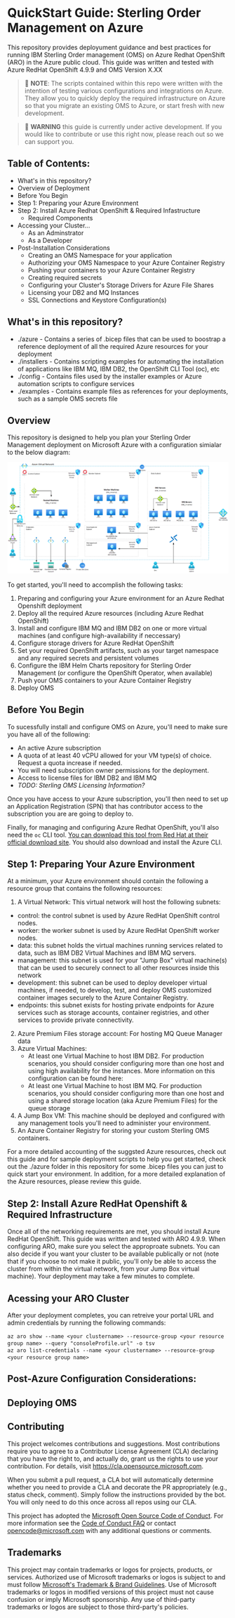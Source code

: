 # QuickStart Guide: Sterling Order Management on Azure

This repository provides deployument guidance and best practices for running IBM Sterling Order management (OMS) on Azure Redhat OpenShift (ARO) in the Azure public cloud. This guide was written and tested with Azure RedHat OpenShift 4.9.9 and OMS Version X.XX

> 🚧 **NOTE**: The scripts contained within this repo were written with the intention of testing various configurations and integrations on Azure. They allow you to quickly deploy the required infrastructure on Azure so that you migrate an existing OMS to Azure, or start fresh with new development.

> 🚧 **WARNING** this guide is currently under active development. If you would like to contribute or use this right now, please reach out so we can support you.

## Table of Contents:

- What's in this repository?
- Overview of Deployment
- Before You Begin
- Step 1: Preparing your Azure Environment
- Step 2: Install Azure Redhat OpenShift & Required Infastructure
  - Required Components
- Accessing your Cluster...
  - As an Adminstrator
  - As a Developer
- Post-Installation Considerations
  - Creating an OMS Namespace for your application
  - Authorizing your OMS Namespace to your Azure Container Registry
  - Pushing your containers to your Azure Container Registry
  - Creating required secrets
  - Configuring your Cluster's Storage Drivers for Azure File Shares
  - Licensing your DB2 and MQ Instances
  - SSL Connections and Keystore Configuration(s)


## What's in this repository?

- ./azure - Contains a series of .bicep files that can be used to boostrap a reference deployment of all the required Azure resources for your deployment
- ./installers - Contains scripting examples for automating the installation of applications like IBM MQ, IBM DB2, the OpenShift CLI Tool (oc), etc
- ./config - Contains files used by the installer examples or Azure automation scripts to configure services
- ./examples - Contains example files as references for your deployments, such as a sample OMS secrets file 

## Overview

This repository is designed to help you plan your Sterling Order Management deployment on Microsoft Azure with a configuration simialar to the below diagram:

![A Sample OMS Networking/Resource Digram](/docs/images/SterlingNetworkDiagram.png)

To get started, you'll need to accomplish the following tasks:

1. Preparing and configuring your Azure environment for an Azure Redhat Openshift deployment
2. Deploy all the required Azure resources (including Azure Redhat OpenShift)
3. Install and configure IBM MQ and IBM DB2 on one or more virtual machines (and configure high-availability if neccessary)
4. Configure storage drivers for Azure RedHat OpenShift
5. Set your required OpenShift artifacts, such as your target namespace and any required secrets and persistent volumes
6. Configure the IBM Helm Charts repository for Sterling Order Management (or configure the OpenShift Operator, when available)
7. Push your OMS containers to your Azure Container Registry
8. Deploy OMS

## Before You Begin

To sucessfully install and configure OMS on Azure, you'll need to make sure you have all of the following:

* An active Azure subscription
 * A quota of at least 40 vCPU allowed for your VM type(s) of choice. Request a quota increase if needed.
 * You will need subscription owner permissions for the deployment.
* Access to license files for IBM DB2 and IBM MQ
* *TODO: Sterling OMS Licensing Information?*

Once you have access to your Azure subscription, you'll then need to set up an Application Registration (SPN) that has contributor access to the subscription you are are going to deploy to.

Finally, for managing and configuring Azure Redhat OpenShift, you'll also need the ```oc``` CLI tool. [You can download this tool from Red Hat at their official download site](https://mirror.openshift.com/pub/openshift-v4/clients/ocp/). You should also download and install the Azure CLI.

## Step 1: Preparing Your Azure Environment

At a minimum, your Azure environment should contain the following a resource group that contains the following resources:

1. A Virtual Network: This virtual network will host the following subnets:
  * control: the control subnet is used by Azure RedHat OpenShift control nodes.
  * worker: the worker subnet is used by Azure RedHat OpenShift worker nodes.
  * data: this subnet holds the virtual machines running services related to data, such as IBM DB2 Virtual Machines and IBM MQ servers.
  * management: this subnet is used for your "Jump Box" virtual machine(s) that can be used to securely connect to all other resources inside this network
  * development: this subnet can be used to deploy developer virtual machines, if needed, to develop, test, and deploy OMS customized container images securely to the Azure Container Registry.
  * endpoints: this subnet exists for hosting private endpoints for Azure services such as storage accounts, container registries, and other services to provide private connectivity.
2. Azure Premium Files storage account: For hosting MQ Queue Manager data
3. Azure Virtual Machines:
    * At least one Virtual Machine to host IBM DB2. For production scenarios, you should consider configuring more than one host and using high availability for the instances. More information on this configuration can be found here:
    * At least one Virtual Machine to host IBM MQ. For production scenarios, you should consider configuring more than one host and using a shared storage location (aka Azure Premium Files) for the queue storage
4. A Jump Box VM: This machine should be deployed and configured with any management tools you'll need to administer your environment.
5. An Azure Container Registry for storing your custom Sterling OMS containers.

For a more detailed accounting of the suggsted Azure resources, check out this guide and for sample deployment scripts to help you get started, check out the ./azure folder in this repository for some .bicep files you can just to quick start your environment. In addition, for a more detailed explanation of the Azure resources, please review this guide.

## Step 2: Install Azure RedHat Openshift & Required Infrastructure

Once all of the networking requirements are met, you should install Azure RedHat OpenShift. This guide was written and tested with ARO 4.9.9. When configuring ARO, make sure you select the approproate subnets. You can also decide if you want your cluster to be available publically or not (note that if you choose to not make it public, you'll only be able to access the cluster from within the virtual network, from your Jump Box virtual machine). Your deployment may take a few minutes to complete.

## Acessing your ARO Cluster

After your deployment completes, you can retreive your portal URL and admin credentials by running the following commands:

```
az aro show --name <your clustername> --resource-group <your resource group name> --query "consoleProfile.url" -o tsv
az aro list-credentials --name <your clustername> --resource-group <your resource group name>
```

## Post-Azure Configuration Considerations:

## Deploying OMS

## Contributing

This project welcomes contributions and suggestions.  Most contributions require you to agree to a
Contributor License Agreement (CLA) declaring that you have the right to, and actually do, grant us
the rights to use your contribution. For details, visit https://cla.opensource.microsoft.com.

When you submit a pull request, a CLA bot will automatically determine whether you need to provide
a CLA and decorate the PR appropriately (e.g., status check, comment). Simply follow the instructions
provided by the bot. You will only need to do this once across all repos using our CLA.

This project has adopted the [Microsoft Open Source Code of Conduct](https://opensource.microsoft.com/codeofconduct/).
For more information see the [Code of Conduct FAQ](https://opensource.microsoft.com/codeofconduct/faq/) or
contact [opencode@microsoft.com](mailto:opencode@microsoft.com) with any additional questions or comments.

## Trademarks

This project may contain trademarks or logos for projects, products, or services. Authorized use of Microsoft 
trademarks or logos is subject to and must follow 
[Microsoft's Trademark & Brand Guidelines](https://www.microsoft.com/en-us/legal/intellectualproperty/trademarks/usage/general).
Use of Microsoft trademarks or logos in modified versions of this project must not cause confusion or imply Microsoft sponsorship.
Any use of third-party trademarks or logos are subject to those third-party's policies.
